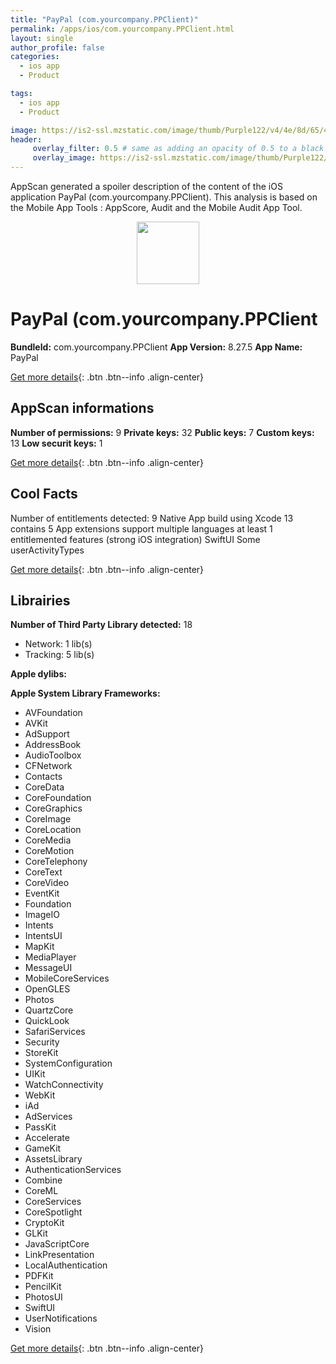 ```yaml
---
title: "PayPal (com.yourcompany.PPClient)"
permalink: /apps/ios/com.yourcompany.PPClient.html
layout: single
author_profile: false
categories: 
  - ios app 
  - Product 

tags: 
  - ios app 
  - Product 

image: https://is2-ssl.mzstatic.com/image/thumb/Purple122/v4/4e/8d/65/4e8d65c2-6909-323d-4b77-3e2c7c7dfefa/PaypalAppIcon-1x_U007emarketing-0-7-0-0-GLES2_U002c0-85-220.png/512x512bb.jpg
header: 
     overlay_filter: 0.5 # same as adding an opacity of 0.5 to a black background
     overlay_image: https://is2-ssl.mzstatic.com/image/thumb/Purple122/v4/4e/8d/65/4e8d65c2-6909-323d-4b77-3e2c7c7dfefa/PaypalAppIcon-1x_U007emarketing-0-7-0-0-GLES2_U002c0-85-220.png/512x512bb.jpg
---
```

AppScan generated a spoiler description of the content of the iOS application PayPal (com.yourcompany.PPClient). This analysis is based on the Mobile App Tools : AppScore, Audit and the Mobile Audit App Tool.

  
  
<div style="text-align: center;"><img src="https://is2-ssl.mzstatic.com/image/thumb/Purple122/v4/4e/8d/65/4e8d65c2-6909-323d-4b77-3e2c7c7dfefa/PaypalAppIcon-1x_U007emarketing-0-7-0-0-GLES2_U002c0-85-220.png/512x512bb.jpg" width="100" height="100"></div>  
  
# PayPal (com.yourcompany.PPClient

**BundleId:** com.yourcompany.PPClient
**App Version:** 8.27.5
**App Name:** PayPal


[Get more details](/pricing.html){: .btn .btn--info .align-center}  
  
## AppScan informations 

**Number of permissions:** 9
**Private keys:** 32
**Public keys:** 7
**Custom keys:** 13
**Low securit keys:** 1
  
[Get more details](/pricing.html){: .btn .btn--info .align-center}

## Cool Facts

Number of entitlements detected: 9
Native App
build using Xcode 13
contains 5 App extensions
support multiple languages
at least 1 entitlemented features (strong iOS integration)
SwiftUI
Some userActivityTypes
  
[Get more details](/pricing.html){: .btn .btn--info .align-center}

## Librairies 
**Number of Third Party Library detected:** 18
- Network: 1 lib(s)
- Tracking: 5 lib(s)

**Apple dylibs:**


**Apple System Library Frameworks:**
- AVFoundation
- AVKit
- AdSupport
- AddressBook
- AudioToolbox
- CFNetwork
- Contacts
- CoreData
- CoreFoundation
- CoreGraphics
- CoreImage
- CoreLocation
- CoreMedia
- CoreMotion
- CoreTelephony
- CoreText
- CoreVideo
- EventKit
- Foundation
- ImageIO
- Intents
- IntentsUI
- MapKit
- MediaPlayer
- MessageUI
- MobileCoreServices
- OpenGLES
- Photos
- QuartzCore
- QuickLook
- SafariServices
- Security
- StoreKit
- SystemConfiguration
- UIKit
- WatchConnectivity
- WebKit
- iAd
- AdServices
- PassKit
- Accelerate
- GameKit
- AssetsLibrary
- AuthenticationServices
- Combine
- CoreML
- CoreServices
- CoreSpotlight
- CryptoKit
- GLKit
- JavaScriptCore
- LinkPresentation
- LocalAuthentication
- PDFKit
- PencilKit
- PhotosUI
- SwiftUI
- UserNotifications
- Vision


  
[Get more details](/pricing.html){: .btn .btn--info .align-center}

